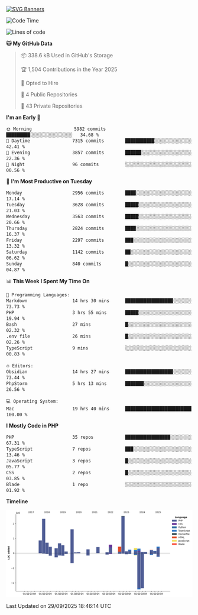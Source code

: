 [![SVG Banners](https://svg-banners.vercel.app/api?type=glitch&text1=Gere_Lajos%F0%9F%92%BB&width=800&height=400)](https://github.com/Akshay090/svg-banners)

<!--START_SECTION:waka-->
![Code Time](http://img.shields.io/badge/Code%20Time-2%2C883%20hrs%2017%20mins-blue)

![Lines of code](https://img.shields.io/badge/From%20Hello%20World%20I%27ve%20Written-13.9%20million%20lines%20of%20code-blue)

**🐱 My GitHub Data** 

> 📦 338.6 kB Used in GitHub's Storage 
 > 
> 🏆 1,504 Contributions in the Year 2025
 > 
> 💼 Opted to Hire
 > 
> 📜 4 Public Repositories 
 > 
> 🔑 43 Private Repositories 
 > 
**I'm an Early 🐤** 

```text
🌞 Morning                5982 commits        █████████░░░░░░░░░░░░░░░░   34.68 % 
🌆 Daytime                7315 commits        ███████████░░░░░░░░░░░░░░   42.41 % 
🌃 Evening                3857 commits        ██████░░░░░░░░░░░░░░░░░░░   22.36 % 
🌙 Night                  96 commits          ░░░░░░░░░░░░░░░░░░░░░░░░░   00.56 % 
```
📅 **I'm Most Productive on Tuesday** 

```text
Monday                   2956 commits        ████░░░░░░░░░░░░░░░░░░░░░   17.14 % 
Tuesday                  3628 commits        █████░░░░░░░░░░░░░░░░░░░░   21.03 % 
Wednesday                3563 commits        █████░░░░░░░░░░░░░░░░░░░░   20.66 % 
Thursday                 2824 commits        ████░░░░░░░░░░░░░░░░░░░░░   16.37 % 
Friday                   2297 commits        ███░░░░░░░░░░░░░░░░░░░░░░   13.32 % 
Saturday                 1142 commits        ██░░░░░░░░░░░░░░░░░░░░░░░   06.62 % 
Sunday                   840 commits         █░░░░░░░░░░░░░░░░░░░░░░░░   04.87 % 
```


📊 **This Week I Spent My Time On** 

```text
💬 Programming Languages: 
Markdown                 14 hrs 30 mins      ██████████████████░░░░░░░   73.73 % 
PHP                      3 hrs 55 mins       █████░░░░░░░░░░░░░░░░░░░░   19.94 % 
Bash                     27 mins             █░░░░░░░░░░░░░░░░░░░░░░░░   02.32 % 
.env file                26 mins             █░░░░░░░░░░░░░░░░░░░░░░░░   02.26 % 
TypeScript               9 mins              ░░░░░░░░░░░░░░░░░░░░░░░░░   00.83 % 

🔥 Editors: 
Obsidian                 14 hrs 27 mins      ██████████████████░░░░░░░   73.44 % 
PhpStorm                 5 hrs 13 mins       ███████░░░░░░░░░░░░░░░░░░   26.56 % 

💻 Operating System: 
Mac                      19 hrs 40 mins      █████████████████████████   100.00 % 
```

**I Mostly Code in PHP** 

```text
PHP                      35 repos            █████████████████░░░░░░░░   67.31 % 
TypeScript               7 repos             ███░░░░░░░░░░░░░░░░░░░░░░   13.46 % 
JavaScript               3 repos             █░░░░░░░░░░░░░░░░░░░░░░░░   05.77 % 
CSS                      2 repos             █░░░░░░░░░░░░░░░░░░░░░░░░   03.85 % 
Blade                    1 repo              ░░░░░░░░░░░░░░░░░░░░░░░░░   01.92 % 
```



**Timeline**

![Lines of Code chart](https://raw.githubusercontent.com/gere-lajos/gere-lajos/main/assets/bar_graph.png)


 Last Updated on 29/09/2025 18:46:14 UTC
<!--END_SECTION:waka-->
